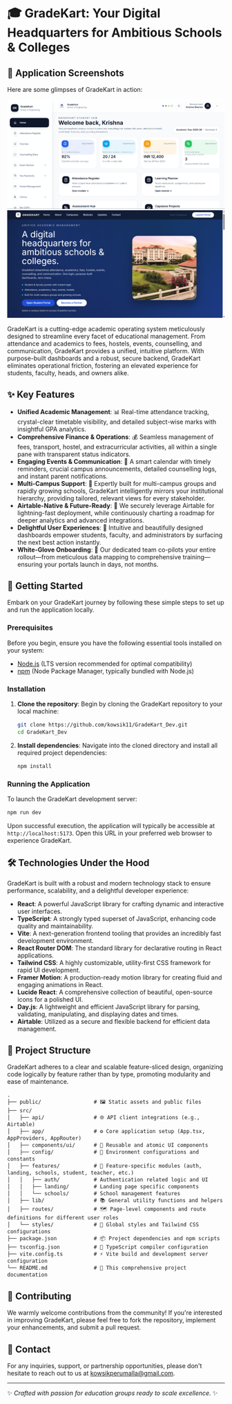 # 🎓 GradeKart: Your Digital Headquarters for Ambitious Schools & Colleges

## 📸 Application Screenshots

Here are some glimpses of GradeKart in action:

![GradeKart Screenshot 1](photos/ref_1.png)
![GradeKart Screenshot 2](photos/ref_2.png)

GradeKart is a cutting-edge academic operating system meticulously designed to streamline every facet of educational management. From attendance and academics to fees, hostels, events, counselling, and communication, GradeKart provides a unified, intuitive platform. With purpose-built dashboards and a robust, secure backend, GradeKart eliminates operational friction, fostering an elevated experience for students, faculty, heads, and owners alike.

## ✨ Key Features

-   **Unified Academic Management**: 📊 Real-time attendance tracking, crystal-clear timetable visibility, and detailed subject-wise marks with insightful GPA analytics.
-   **Comprehensive Finance & Operations**: 💰 Seamless management of fees, transport, hostel, and extracurricular activities, all within a single pane with transparent status indicators.
-   **Engaging Events & Communication**: 📣 A smart calendar with timely reminders, crucial campus announcements, detailed counselling logs, and instant parent notifications.
-   **Multi-Campus Support**: 🏫 Expertly built for multi-campus groups and rapidly growing schools, GradeKart intelligently mirrors your institutional hierarchy, providing tailored, relevant views for every stakeholder.
-   **Airtable-Native & Future-Ready**: 🚀 We securely leverage Airtable for lightning-fast deployment, while continuously charting a roadmap for deeper analytics and advanced integrations.
-   **Delightful User Experiences**: 💖 Intuitive and beautifully designed dashboards empower students, faculty, and administrators by surfacing the next best action instantly.
-   **White-Glove Onboarding**: 🤝 Our dedicated team co-pilots your entire rollout—from meticulous data mapping to comprehensive training—ensuring your portals launch in days, not months.

## 🚀 Getting Started

Embark on your GradeKart journey by following these simple steps to set up and run the application locally.

### Prerequisites

Before you begin, ensure you have the following essential tools installed on your system:
-   [Node.js](https://nodejs.org/) (LTS version recommended for optimal compatibility)
-   [npm](https://www.npmjs.com/) (Node Package Manager, typically bundled with Node.js)

### Installation

1.  **Clone the repository**:
    Begin by cloning the GradeKart repository to your local machine:
    ```bash
    git clone https://github.com/kowsik11/GradeKart_Dev.git
    cd GradeKart_Dev
    ```

2.  **Install dependencies**:
    Navigate into the cloned directory and install all required project dependencies:
    ```bash
    npm install
    ```

### Running the Application

To launch the GradeKart development server:

```bash
npm run dev
```

Upon successful execution, the application will typically be accessible at `http://localhost:5173`. Open this URL in your preferred web browser to experience GradeKart.

## 🛠 Technologies Under the Hood

GradeKart is built with a robust and modern technology stack to ensure performance, scalability, and a delightful developer experience:

-   **React**: A powerful JavaScript library for crafting dynamic and interactive user interfaces.
-   **TypeScript**: A strongly typed superset of JavaScript, enhancing code quality and maintainability.
-   **Vite**: A next-generation frontend tooling that provides an incredibly fast development environment.
-   **React Router DOM**: The standard library for declarative routing in React applications.
-   **Tailwind CSS**: A highly customizable, utility-first CSS framework for rapid UI development.
-   **Framer Motion**: A production-ready motion library for creating fluid and engaging animations in React.
-   **Lucide React**: A comprehensive collection of beautiful, open-source icons for a polished UI.
-   **Day.js**: A lightweight and efficient JavaScript library for parsing, validating, manipulating, and displaying dates and times.
-   **Airtable**: Utilized as a secure and flexible backend for efficient data management.

## 📂 Project Structure

GradeKart adheres to a clear and scalable feature-sliced design, organizing code logically by feature rather than by type, promoting modularity and ease of maintenance.

```
.
├── public/                 # 🖼️ Static assets and public files
├── src/
│   ├── api/                # 🌐 API client integrations (e.g., Airtable)
│   ├── app/                # ⚙️ Core application setup (App.tsx, AppProviders, AppRouter)
│   ├── components/ui/      # 🎨 Reusable and atomic UI components
│   ├── config/             # 🔧 Environment configurations and constants
│   ├── features/           # 🚀 Feature-specific modules (auth, landing, schools, student, teacher, etc.)
│   │   ├── auth/           # Authentication related logic and UI
│   │   ├── landing/        # Landing page specific components
│   │   └── schools/        # School management features
│   ├── lib/                # 📚 General utility functions and helpers
│   ├── routes/             # 🗺️ Page-level components and route definitions for different user roles
│   └── styles/             # 💅 Global styles and Tailwind CSS configurations
├── package.json            # 📦 Project dependencies and npm scripts
├── tsconfig.json           # 📝 TypeScript compiler configuration
├── vite.config.ts          # ⚡ Vite build and development server configuration
└── README.md               # 📄 This comprehensive project documentation
```

## 🤝 Contributing

We warmly welcome contributions from the community! If you're interested in improving GradeKart, please feel free to fork the repository, implement your enhancements, and submit a pull request.

## 📧 Contact

For any inquiries, support, or partnership opportunities, please don't hesitate to reach out to us at kowsikperumalla@gmail.com.

---
✨ *Crafted with passion for education groups ready to scale excellence.* ✨
